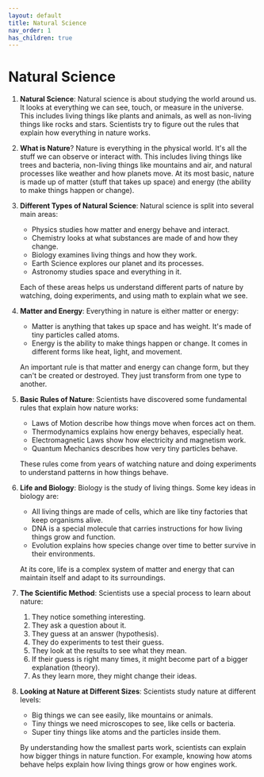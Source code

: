 ```yaml
---
layout: default
title: Natural Science
nav_order: 1
has_children: true
---
```


# **Natural Science**

1. **Natural Science**: Natural science is about studying the world around us. It looks at everything we can see, touch, or measure in the universe. This includes living things like plants and animals, as well as non-living things like rocks and stars. Scientists try to figure out the rules that explain how everything in nature works.

2. **What is Nature**? Nature is everything in the physical world. It's all the stuff we can observe or interact with. This includes living things like trees and bacteria, non-living things like mountains and air, and natural processes like weather and how planets move. At its most basic, nature is made up of matter (stuff that takes up space) and energy (the ability to make things happen or change).

3. **Different Types of Natural Science**: Natural science is split into several main areas:
    - Physics studies how matter and energy behave and interact.
    - Chemistry looks at what substances are made of and how they change.
    - Biology examines living things and how they work.
    - Earth Science explores our planet and its processes.
    - Astronomy studies space and everything in it.

    Each of these areas helps us understand different parts of nature by watching, doing experiments, and using math to explain what we see.

4. **Matter and Energy**: Everything in nature is either matter or energy:
    - Matter is anything that takes up space and has weight. It's made of tiny particles called atoms.
    - Energy is the ability to make things happen or change. It comes in different forms like heat, light, and movement.

    An important rule is that matter and energy can change form, but they can't be created or destroyed. They just transform from one type to another.

5. **Basic Rules of Nature**: Scientists have discovered some fundamental rules that explain how nature works:
    - Laws of Motion describe how things move when forces act on them.
    - Thermodynamics explains how energy behaves, especially heat.
    - Electromagnetic Laws show how electricity and magnetism work.
    - Quantum Mechanics describes how very tiny particles behave.

    These rules come from years of watching nature and doing experiments to understand patterns in how things behave.

6. **Life and Biology**: Biology is the study of living things. Some key ideas in biology are:
    - All living things are made of cells, which are like tiny factories that keep organisms alive.
    - DNA is a special molecule that carries instructions for how living things grow and function.
    - Evolution explains how species change over time to better survive in their environments.

    At its core, life is a complex system of matter and energy that can maintain itself and adapt to its surroundings.

7. **The Scientific Method**: Scientists use a special process to learn about nature:
    1. They notice something interesting.
    2. They ask a question about it.
    3. They guess at an answer (hypothesis).
    4. They do experiments to test their guess.
    5. They look at the results to see what they mean.
    6. If their guess is right many times, it might become part of a bigger explanation (theory).
    7. As they learn more, they might change their ideas.

8. **Looking at Nature at Different Sizes**: Scientists study nature at different levels:
    - Big things we can see easily, like mountains or animals.
    - Tiny things we need microscopes to see, like cells or bacteria.
    - Super tiny things like atoms and the particles inside them.

    By understanding how the smallest parts work, scientists can explain how bigger things in nature function. For example, knowing how atoms behave helps explain how living things grow or how engines work.
